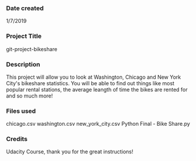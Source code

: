 ### Date created
1/7/2019

### Project Title
git-project-bikeshare

### Description
This project will allow you to look at Washington, Chicago and New York City's bikeshare statistics.  You will be able to find out things like most popular rental stations, the average leangth of time the bikes are rented for and so much more! 

### Files used
chicago.csv
washington.csv
new_york_city.csv
Python Final - Bike Share.py

### Credits
Udacity Course, thank you for the great instructions!

